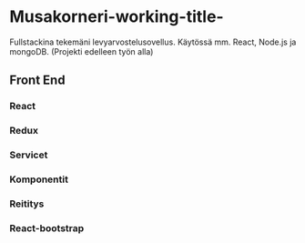 # Musakorneri-working-title-
Fullstackina tekemäni levyarvostelusovellus. Käytössä mm. React, Node.js ja mongoDB. (Projekti edelleen työn alla)

## Front End

### React 
### Redux
### Servicet
### Komponentit
### Reititys
### React-bootstrap
